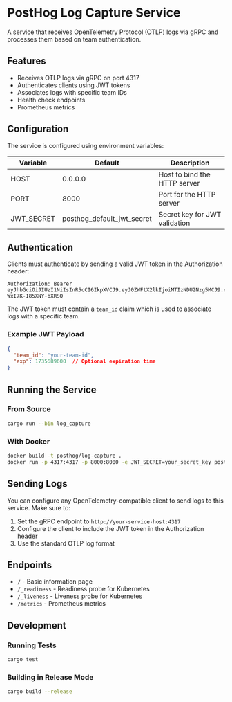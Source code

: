 # PostHog Log Capture Service

A service that receives OpenTelemetry Protocol (OTLP) logs via gRPC and processes them based on team authentication.

## Features

- Receives OTLP logs via gRPC on port 4317
- Authenticates clients using JWT tokens
- Associates logs with specific team IDs
- Health check endpoints
- Prometheus metrics

## Configuration

The service is configured using environment variables:

| Variable | Default | Description |
|----------|---------|-------------|
| HOST | 0.0.0.0 | Host to bind the HTTP server |
| PORT | 8000 | Port for the HTTP server |
| JWT_SECRET | posthog_default_jwt_secret | Secret key for JWT validation |

## Authentication

Clients must authenticate by sending a valid JWT token in the Authorization header:

```
Authorization: Bearer eyJhbGciOiJIUzI1NiIsInR5cCI6IkpXVCJ9.eyJ0ZWFtX2lkIjoiMTIzNDU2Nzg5MCJ9.czOuiHUzSl8s9aJiPghhkGZP-WxI7K-I85XNY-bXRSQ
```

The JWT token must contain a `team_id` claim which is used to associate logs with a specific team.

### Example JWT Payload

```json
{
  "team_id": "your-team-id",
  "exp": 1735689600  // Optional expiration time
}
```

## Running the Service

### From Source

```bash
cargo run --bin log_capture
```

### With Docker

```bash
docker build -t posthog/log-capture .
docker run -p 4317:4317 -p 8000:8000 -e JWT_SECRET=your_secret_key posthog/log-capture
```

## Sending Logs

You can configure any OpenTelemetry-compatible client to send logs to this service. Make sure to:

1. Set the gRPC endpoint to `http://your-service-host:4317`
2. Configure the client to include the JWT token in the Authorization header
3. Use the standard OTLP log format

## Endpoints

- `/` - Basic information page
- `/_readiness` - Readiness probe for Kubernetes
- `/_liveness` - Liveness probe for Kubernetes
- `/metrics` - Prometheus metrics

## Development

### Running Tests

```bash
cargo test
```

### Building in Release Mode

```bash
cargo build --release
```
